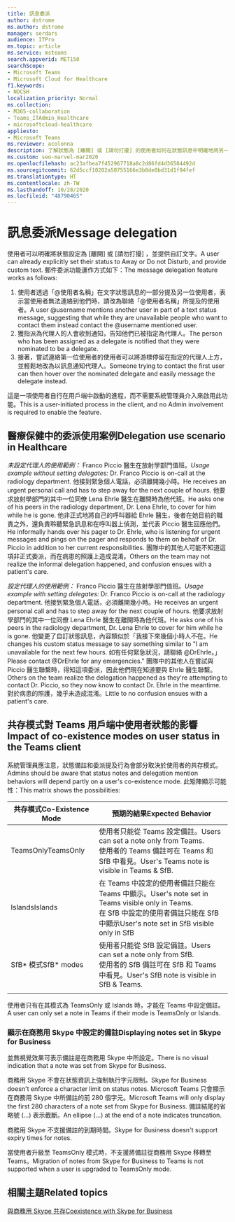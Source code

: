 ```yaml
---
title: 訊息委派
author: dstrome
ms.author: dstrome
manager: serdars
audience: ITPro
ms.topic: article
ms.service: msteams
search.appverid: MET150
searchScope:
- Microsoft Teams
- Microsoft Cloud for Healthcare
f1.keywords:
- NOCSH
localization_priority: Normal
ms.collection:
- M365-collaboration
- Teams_ITAdmin_Healthcare
- microsoftcloud-healthcare
appliesto:
- Microsoft Teams
ms.reviewer: acolonna
description: 了解狀態為 [離開] 或 [請勿打擾] 的使用者如何在狀態訊息中明確地將另一個使用者設定為代理人。
ms.custom: seo-marvel-mar2020
ms.openlocfilehash: ac23afbea7f452967718a8c2d86fd4d36584492d
ms.sourcegitcommit: 62d5ccf10202a50755166e3b8de0bd31d1f94fef
ms.translationtype: HT
ms.contentlocale: zh-TW
ms.lasthandoff: 10/28/2020
ms.locfileid: "48790465"
---
```

# <a name="message-delegation"></a><span data-ttu-id="c12ab-103">訊息委派</span><span class="sxs-lookup"><span data-stu-id="c12ab-103">Message delegation</span></span>

<span data-ttu-id="c12ab-104">使用者可以明確將狀態設定為 [離開] 或 [請勿打擾] ，並提供自訂文字。</span><span class="sxs-lookup"><span data-stu-id="c12ab-104">A user can already explicitly set their status to Away or Do not Disturb, and provide custom text.</span></span> <span data-ttu-id="c12ab-105">郵件委派功能運作方式如下：</span><span class="sxs-lookup"><span data-stu-id="c12ab-105">The message delegation feature works as follows:</span></span>

1. <span data-ttu-id="c12ab-106">使用者透過「@使用者名稱」在文字狀態訊息的一部分提及另一位使用者，表示當使用者無法連絡到他們時，請改為聯絡「@使用者名稱」所提及的使用者。</span><span class="sxs-lookup"><span data-stu-id="c12ab-106">A user @username mentions another user in part of a text status message, suggesting that while they are unavailable people who want to contact them instead contact the @username mentioned user.</span></span>
2. <span data-ttu-id="c12ab-107">獲指派為代理人的人會收到通知，告知他們已被指定為代理人。</span><span class="sxs-lookup"><span data-stu-id="c12ab-107">The person who has been assigned as a delegate is notified that they were nominated to be a delegate.</span></span>
3. <span data-ttu-id="c12ab-108">接著，嘗試連絡第一位使用者的使用者可以將游標停留在指定的代理人上方，並輕鬆地改為以訊息通知代理人。</span><span class="sxs-lookup"><span data-stu-id="c12ab-108">Someone trying to contact the first user can then hover over the nominated delegate and easily message the delegate instead.</span></span>  

<span data-ttu-id="c12ab-109">這是一項使用者自行在用戶端中啟動的進程，而不需要系統管理員介入來啟用此功能。</span><span class="sxs-lookup"><span data-stu-id="c12ab-109">This is a user-initiated process in the client, and no Admin involvement is required to enable the feature.</span></span> 

## <a name="delegation-use-scenario-in-healthcare"></a><span data-ttu-id="c12ab-110">醫療保健中的委派使用案例</span><span class="sxs-lookup"><span data-stu-id="c12ab-110">Delegation use scenario in Healthcare</span></span>

<span data-ttu-id="c12ab-111">*未設定代理人的使用範例：* Franco Piccio 醫生在放射學部門值班。</span><span class="sxs-lookup"><span data-stu-id="c12ab-111">*Usage example without setting delegates:*  Dr. Franco Piccio is on-call at the radiology department.</span></span> <span data-ttu-id="c12ab-112">他接到緊急個人電話，必須離開幾小時。</span><span class="sxs-lookup"><span data-stu-id="c12ab-112">He receives an urgent personal call and has to step away for the next couple of hours.</span></span> <span data-ttu-id="c12ab-113">他要求放射學部門的其中一位同僚 Lena Ehrle 醫生在離開時為他代班。</span><span class="sxs-lookup"><span data-stu-id="c12ab-113">He asks one of his peers in the radiology department, Dr. Lena Ehrle, to cover for him while he is gone.</span></span> <span data-ttu-id="c12ab-114">他非正式地將自己的呼叫器給 Ehrle 醫生，後者在她目前的職責之外，還負責聆聽緊急訊息和在呼叫器上偵測，並代表 Piccio 醫生回應他們。</span><span class="sxs-lookup"><span data-stu-id="c12ab-114">He informally hands over his pager to Dr. Ehrle, who is listening for urgent messages and pings on the pager and responds to them on behalf of Dr. Piccio in addition to her current responsibilities.</span></span> <span data-ttu-id="c12ab-115">團隊中的其他人可能不知道這項非正式委派，而在病患的照護上造成混淆。</span><span class="sxs-lookup"><span data-stu-id="c12ab-115">Others on the team may not realize the informal delegation happened, and confusion ensues with a patient's care.</span></span>

<span data-ttu-id="c12ab-116">*設定代理人的使用範例：* Franco Piccio 醫生在放射學部門值班。</span><span class="sxs-lookup"><span data-stu-id="c12ab-116">*Usage example with setting delegates:* Dr. Franco Piccio is on-call at the radiology department.</span></span> <span data-ttu-id="c12ab-117">他接到緊急個人電話，必須離開幾小時。</span><span class="sxs-lookup"><span data-stu-id="c12ab-117">He receives an urgent personal call and has to step away for the next couple of hours.</span></span> <span data-ttu-id="c12ab-118">他要求放射學部門的其中一位同僚 Lena Ehrle 醫生在離開時為他代班。</span><span class="sxs-lookup"><span data-stu-id="c12ab-118">He asks one of his peers in the radiology department, Dr. Lena Ehrle to cover for him while he is gone.</span></span> <span data-ttu-id="c12ab-119">他變更了自訂狀態訊息，內容類似於「我接下來幾個小時人不在。</span><span class="sxs-lookup"><span data-stu-id="c12ab-119">He changes his custom status message to say something similar to "I am unavailable for the next few hours.</span></span> <span data-ttu-id="c12ab-120">如有任何緊急狀況，請聯絡 @DrEhrle。」</span><span class="sxs-lookup"><span data-stu-id="c12ab-120">Please contact @DrEhrle for any emergencies."</span></span>  <span data-ttu-id="c12ab-121">團隊中的其他人在嘗試與 Piccio 醫生聯繫時，得知這項委派，因此他們現在知道要與 Ehrle 醫生聯繫。</span><span class="sxs-lookup"><span data-stu-id="c12ab-121">Others on the team realize the delegation happened as they're attempting to contact Dr. Piccio, so they now know to contact Dr. Ehrle in the meantime.</span></span> <span data-ttu-id="c12ab-122">對於病患的照護，幾乎未造成混淆。</span><span class="sxs-lookup"><span data-stu-id="c12ab-122">Little to no confusion ensues with a patient's care.</span></span>

## <a name="impact-of-co-existence-modes-on-user-status-in-the-teams-client"></a><span data-ttu-id="c12ab-123">共存模式對 Teams 用戶端中使用者狀態的影響</span><span class="sxs-lookup"><span data-stu-id="c12ab-123">Impact of co-existence modes on user status in the Teams client</span></span>

<span data-ttu-id="c12ab-124">系統管理員應注意，狀態備註和委派提及行為會部分取決於使用者的共存模式。</span><span class="sxs-lookup"><span data-stu-id="c12ab-124">Admins should be aware that status notes and delegation mention behaviors will depend partly on a user's co-existence mode.</span></span> <span data-ttu-id="c12ab-125">此矩陣顯示可能性：</span><span class="sxs-lookup"><span data-stu-id="c12ab-125">This matrix shows the possibilities:</span></span>

|<span data-ttu-id="c12ab-126">共存模式</span><span class="sxs-lookup"><span data-stu-id="c12ab-126">Co-Existence Mode</span></span> | <span data-ttu-id="c12ab-127">預期的結果</span><span class="sxs-lookup"><span data-stu-id="c12ab-127">Expected Behavior</span></span>|
|---|---|
|<span data-ttu-id="c12ab-128">TeamsOnly</span><span class="sxs-lookup"><span data-stu-id="c12ab-128">TeamsOnly</span></span> |<span data-ttu-id="c12ab-129">使用者只能從 Teams 設定備註。</span><span class="sxs-lookup"><span data-stu-id="c12ab-129">Users can set a note only from Teams.</span></span> <br> <span data-ttu-id="c12ab-130">使用者的 Teams 備註可在 Teams 和 SfB 中看見。</span><span class="sxs-lookup"><span data-stu-id="c12ab-130">User's Teams note is visible in Teams & SfB.</span></span> |
|<span data-ttu-id="c12ab-131">Islands</span><span class="sxs-lookup"><span data-stu-id="c12ab-131">Islands</span></span> | <span data-ttu-id="c12ab-132">在 Teams 中設定的使用者備註只能在 Teams 中顯示。</span><span class="sxs-lookup"><span data-stu-id="c12ab-132">User's note set in Teams visible only in Teams.</span></span> <br> <span data-ttu-id="c12ab-133">在 SfB 中設定的使用者備註只能在 SfB 中顯示</span><span class="sxs-lookup"><span data-stu-id="c12ab-133">User's note set in SfB visible only in SfB</span></span> |
|<span data-ttu-id="c12ab-134">SfB\* 模式</span><span class="sxs-lookup"><span data-stu-id="c12ab-134">SfB\* modes</span></span> | <span data-ttu-id="c12ab-135">使用者只能從 SfB 設定備註。</span><span class="sxs-lookup"><span data-stu-id="c12ab-135">Users can set a note only from SfB.</span></span> <br> <span data-ttu-id="c12ab-136">使用者的 SfB 備註可在 SfB 和 Teams 中看見。</span><span class="sxs-lookup"><span data-stu-id="c12ab-136">User's SfB note is visible in SfB & Teams.</span></span>  |
|||

<span data-ttu-id="c12ab-137">使用者只有在其模式為 TeamsOnly 或 Islands 時，才能在 Teams 中設定備註。</span><span class="sxs-lookup"><span data-stu-id="c12ab-137">A user can only set a note in Teams if their mode is TeamsOnly or Islands.</span></span>  

### <a name="displaying-notes-set-in-skype-for-business"></a><span data-ttu-id="c12ab-138">顯示在商務用 Skype 中設定的備註</span><span class="sxs-lookup"><span data-stu-id="c12ab-138">Displaying notes set in Skype for Business</span></span>
  
<span data-ttu-id="c12ab-139">並無視覺效果可表示備註是在商務用 Skype 中所設定。</span><span class="sxs-lookup"><span data-stu-id="c12ab-139">There is no visual indication that a note was set from Skype for Business.</span></span>

<span data-ttu-id="c12ab-140">商務用 Skype 不會在狀態資訊上強制執行字元限制。</span><span class="sxs-lookup"><span data-stu-id="c12ab-140">Skype for Business doesn't enforce a character limit on status notes.</span></span> <span data-ttu-id="c12ab-141">Microsoft Teams 只會顯示在商務用 Skype 中所備註的前 280 個字元。</span><span class="sxs-lookup"><span data-stu-id="c12ab-141">Microsoft Teams will only display the first 280 characters of a note set from Skype for Business.</span></span> <span data-ttu-id="c12ab-142">備註結尾的省略號 (...) 表示截斷。</span><span class="sxs-lookup"><span data-stu-id="c12ab-142">An ellipse (…) at the end of a note indicates truncation.</span></span>
  
<span data-ttu-id="c12ab-143">商務用 Skype 不支援備註的到期時間。</span><span class="sxs-lookup"><span data-stu-id="c12ab-143">Skype for Business doesn't support expiry times for notes.</span></span>

<span data-ttu-id="c12ab-144">當使用者升級至 TeamsOnly 模式時，不支援將備註從商務用 Skype 移轉至 Teams。</span><span class="sxs-lookup"><span data-stu-id="c12ab-144">Migration of notes from Skype for Business to Teams is not supported when a user is upgraded to TeamsOnly mode.</span></span>

## <a name="related-topics"></a><span data-ttu-id="c12ab-145">相關主題</span><span class="sxs-lookup"><span data-stu-id="c12ab-145">Related topics</span></span>

[<span data-ttu-id="c12ab-146">與商務用 Skype 共存</span><span class="sxs-lookup"><span data-stu-id="c12ab-146">Coexistence with Skype for Business</span></span>](../../coexistence-chat-calls-presence.md)

